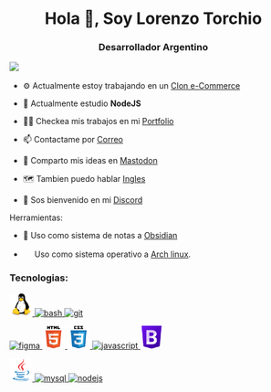 <h1 align="center">Hola 👋, Soy Lorenzo Torchio</h1>
<h3 align="center">Desarrollador Argentino</h3>

![](https://komarev.com/ghpvc/?username=LorenzoTorchio)

- ⚙️ Actualmente estoy trabajando en un [Clon e-Commerce](https://github.com/LorenzoTorchio/CodoACodo/tree/main/Pagina-Funko)

- 🧠 Actualmente estudio **NodeJS**

- 👨‍💻 Checkea mis trabajos en mi [Portfolio](https://lorenzotorchio.github.io/Portfolio/)

- 📫 Contactame por [Correo](mailto:lorenzotorchios@gmail.com?subject=Contacto%20desde%20GitHub)

- 💭 Comparto mis ideas en [Mastodon](https://mastodon.social/@8ritorneloz)

- 🗺️ Tambien puedo hablar [Ingles](https://www.efset.org/cert/Pie4pv)

- 👋 Sos bienvenido en mi [Discord](https://discord.gg/7B8fVgvdbu)

Herramientas:

- 📝 Uso como sistema de notas a [Obsidian](https://obsidian.md/)

- <img src="https://i.imgur.com/3P8CLBf.png" width="16" height="16"> Uso como sistema operativo a [Arch linux](https://archlinux.org/).

<h3 align="left">Tecnologias:</h3>
<p align="left"> 
   
   <a href="https://www.linux.org/" target="_blank" rel="noreferrer"> <img src="https://raw.githubusercontent.com/devicons/devicon/master/icons/linux/linux-original.svg" alt="linux" width="40" height="40"/> </a>
  <a href="https://www.gnu.org/software/bash/" target="_blank" rel="noreferrer"> <img src="https://www.vectorlogo.zone/logos/gnu_bash/gnu_bash-icon.svg" alt="bash" width="40" height="40"/> </a> 
  <a href="https://git-scm.com/" target="_blank" rel="noreferrer"> <img src="https://www.vectorlogo.zone/logos/git-scm/git-scm-icon.svg" alt="git" width="40" height="40"/> </a> 
   
   <a href="https://www.figma.com/" target="_blank" rel="noreferrer"> <img src="https://www.vectorlogo.zone/logos/figma/figma-icon.svg" alt="figma" width="40" height="40"/> </a> 
  <a href="https://www.w3.org/html/" target="_blank" rel="noreferrer"> <img src="https://raw.githubusercontent.com/devicons/devicon/master/icons/html5/html5-original-wordmark.svg" alt="html5" width="40" height="40"/> </a> 
   <a href="https://www.w3schools.com/css/" target="_blank" rel="noreferrer"> <img src="https://raw.githubusercontent.com/devicons/devicon/master/icons/css3/css3-original-wordmark.svg" alt="css3" width="40" height="40"/> </a>
   <a href="https://developer.mozilla.org/en-US/docs/Web/JavaScript" target="_blank" rel="noreferrer"> <img src="https://i.imgur.com/ujcUbce.png" alt="javascript" width="40" height="40"/> </a> 
    <a href="https://getbootstrap.com" target="_blank" rel="noreferrer"> <img src="https://raw.githubusercontent.com/themedotid/bootstrap-icon/HEAD/docs/bootstrap-icon-css.png" alt="bootstrap" width="40" height="40"/> </a>
   
   <a href="https://www.java.com" target="_blank" rel="noreferrer"> <img src="https://raw.githubusercontent.com/devicons/devicon/master/icons/java/java-original.svg" alt="java" width="40" height="40"/> </a> 
  <a href="https://www.mysql.com/" target="_blank" rel="noreferrer"> <img src="https://icon-library.com/images/mysql-icon/mysql-icon-18.jpg" alt="mysql" width="40" height="40"/> </a> 
  <a href="https://nodejs.org" target="_blank" rel="noreferrer"> <img src="https://i.imgur.com/RSoMhFK.png" alt="nodejs" width="40" height="40"/> </a> 
   </p>
</p><br><br>

